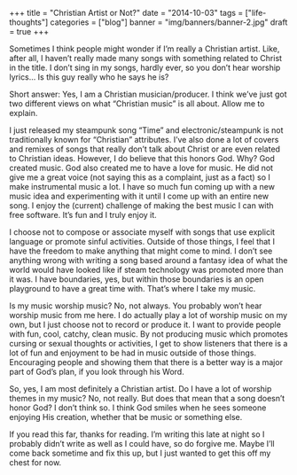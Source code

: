 +++
title = "Christian Artist or Not?"
date = "2014-10-03"
tags = ["life-thoughts"]
categories = ["blog"]
banner = "img/banners/banner-2.jpg"
draft = true
+++

Sometimes I think people might wonder if I’m really a Christian artist. Like,
after all, I haven’t really made many songs with something related to Christ
in the title. I don’t sing in my songs, hardly ever, so you don’t hear 
worship lyrics… Is this guy really who he says he is?

Short answer: Yes, I am a Christian musician/producer. I think we’ve just got
two different views on what “Christian music” is all about. Allow me to
explain.

I just released my steampunk song “Time” and electronic/steampunk is not 
traditionally known for “Christian” attributes. I’ve also done a lot of covers
and remixes of songs that really don’t talk about Christ or are even related
to Christian ideas. However, I do believe that this honors God. Why? God
created music. God also created me to have a love for music. He did not give
me a great voice (not saying this as a complaint, just as a fact) so I make
instrumental music a lot. I have so much fun coming up with a new music idea
and experimenting with it until I come up with an entire new song. I enjoy the
(current) challenge of making the best music I can with free software. It’s
fun and I truly enjoy it.

I choose not to compose or associate myself with songs that use explicit
language or promote sinful activities. Outside of those things, I feel that I
have the freedom to make anything that might come to mind. I don’t see
anything wrong with writing a song based around a fantasy idea of what the
world would have looked like if steam technology was promoted more than it was.
I have boundaries, yes, but within those boundaries is an open playground to
have a great time with. That’s where I take my music.

Is my music worship music? No, not always. You probably won’t hear worship
music from me here. I do actually play a lot of worship music on my own, but
I just choose not to record or produce it. I want to provide people with fun,
cool, catchy, clean music. By not producing music which promotes cursing or
sexual thoughts or activities, I get to show listeners that there is a lot of
fun and enjoyment to be had in music outside of those things. Encouraging
people and showing them that there is a better way is a major part of God’s
plan, if you look through his Word.

So, yes, I am most definitely a Christian artist. Do I have a lot of worship
themes in my music? No, not really. But does that mean that a song doesn’t
honor God? I don’t think so. I think God smiles when he sees someone enjoying
His creation, whether that be music or something else.

If you read this far, thanks for reading. I’m writing this late at night so
I probably didn’t write as well as I could have, so do forgive me. Maybe I’ll
come back sometime and fix this up, but I just wanted to get this off my
chest for now.
